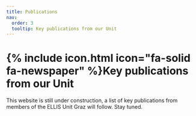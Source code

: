 ```yaml
---
title: Publications
nav:
  order: 3
  tooltip: Key publications from our Unit
---
```


# {% include icon.html icon="fa-solid fa-newspaper" %}Key publications from our Unit

This website is still under construction, a list of key publications from members of the ELLIS Unit Graz will follow. Stay tuned.

<!-- {% include section.html %}
## Highlighted
{% include citation.html lookup="Open collaborative writing with Manubot" style="rich" %}
{% include section.html %}
## All
{% include search-box.html %}
{% include search-info.html %}
{% include list.html data="citations" component="citation" style="rich" %} -->

